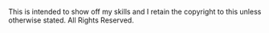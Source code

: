 This is intended to show off my skills and I retain the copyright to this unless otherwise stated. All Rights Reserved. 
